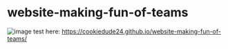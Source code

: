 # website-making-fun-of-teams

![image](https://github.com/user-attachments/assets/7d729d13-5479-46c0-b87e-8259d49dfb11)
test here: https://cookiedude24.github.io/website-making-fun-of-teams/
